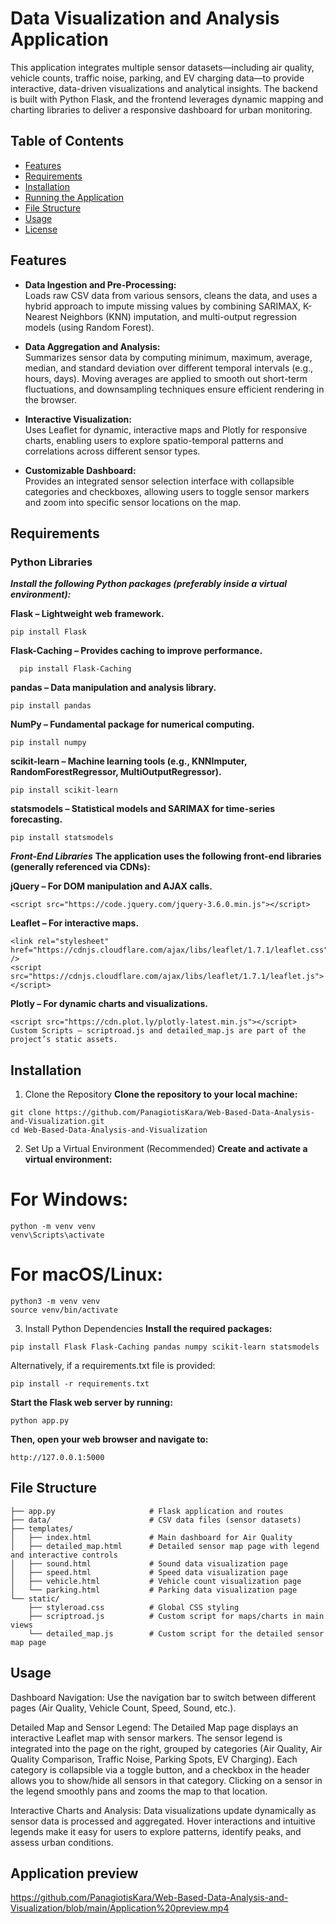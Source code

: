 # Data Visualization and Analysis Application

This application integrates multiple sensor datasets—including air quality, vehicle counts, traffic noise, parking, and EV charging data—to provide interactive, data-driven visualizations and analytical insights. The backend is built with Python Flask, and the frontend leverages dynamic mapping and charting libraries to deliver a responsive dashboard for urban monitoring.

## Table of Contents

- [Features](#features)
- [Requirements](#requirements)
- [Installation](#installation)
- [Running the Application](#running-the-application)
- [File Structure](#file-structure)
- [Usage](#usage)
- [License](#license)

## Features

- **Data Ingestion and Pre-Processing:**  
  Loads raw CSV data from various sensors, cleans the data, and uses a hybrid approach to impute missing values by combining SARIMAX, K-Nearest Neighbors (KNN) imputation, and multi-output regression models (using Random Forest).

- **Data Aggregation and Analysis:**  
  Summarizes sensor data by computing minimum, maximum, average, median, and standard deviation over different temporal intervals (e.g., hours, days). Moving averages are applied to smooth out short-term fluctuations, and downsampling techniques ensure efficient rendering in the browser.

- **Interactive Visualization:**  
  Uses Leaflet for dynamic, interactive maps and Plotly for responsive charts, enabling users to explore spatio-temporal patterns and correlations across different sensor types.

- **Customizable Dashboard:**  
  Provides an integrated sensor selection interface with collapsible categories and checkboxes, allowing users to toggle sensor markers and zoom into specific sensor locations on the map.

## Requirements

### Python Libraries

***Install the following Python packages (preferably inside a virtual environment):***

**Flask – Lightweight web framework.**
  ```
  pip install Flask
  ```
**Flask-Caching – Provides caching to improve performance.**
```
  pip install Flask-Caching
```
**pandas – Data manipulation and analysis library.**
```
pip install pandas
```
**NumPy – Fundamental package for numerical computing.**
```
pip install numpy
```
**scikit-learn – Machine learning tools (e.g., KNNImputer, RandomForestRegressor, MultiOutputRegressor).**
```
pip install scikit-learn
```
**statsmodels – Statistical models and SARIMAX for time-series forecasting.**
```
pip install statsmodels
```
***Front-End Libraries***
**The application uses the following front-end libraries (generally referenced via CDNs):**

**jQuery – For DOM manipulation and AJAX calls.**
```
<script src="https://code.jquery.com/jquery-3.6.0.min.js"></script>
```
**Leaflet – For interactive maps.**
```
<link rel="stylesheet" href="https://cdnjs.cloudflare.com/ajax/libs/leaflet/1.7.1/leaflet.css" />
<script src="https://cdnjs.cloudflare.com/ajax/libs/leaflet/1.7.1/leaflet.js"></script>
```
**Plotly – For dynamic charts and visualizations.**
```
<script src="https://cdn.plot.ly/plotly-latest.min.js"></script>
Custom Scripts – scriptroad.js and detailed_map.js are part of the project’s static assets.
```
## Installation
1. Clone the Repository
**Clone the repository to your local machine:**

```
git clone https://github.com/PanagiotisKara/Web-Based-Data-Analysis-and-Visualization.git
cd Web-Based-Data-Analysis-and-Visualization
```
2. Set Up a Virtual Environment (Recommended)
**Create and activate a virtual environment:**

# For Windows:
```
python -m venv venv
venv\Scripts\activate
```
# For macOS/Linux:
```
python3 -m venv venv
source venv/bin/activate
```
3. Install Python Dependencies
**Install the required packages:**
```
pip install Flask Flask-Caching pandas numpy scikit-learn statsmodels
```
Alternatively, if a requirements.txt file is provided:
```
pip install -r requirements.txt
```
**Start the Flask web server by running:**
```
python app.py
```
**Then, open your web browser and navigate to:**
```
http://127.0.0.1:5000
```
## File Structure
```
├── app.py                     # Flask application and routes
├── data/                      # CSV data files (sensor datasets)
├── templates/
│   ├── index.html             # Main dashboard for Air Quality
│   ├── detailed_map.html      # Detailed sensor map page with legend and interactive controls
│   ├── sound.html             # Sound data visualization page
│   ├── speed.html             # Speed data visualization page
│   ├── vehicle.html           # Vehicle count visualization page
│   └── parking.html           # Parking data visualization page
└── static/
    ├── styleroad.css          # Global CSS styling
    ├── scriptroad.js          # Custom script for maps/charts in main views
    └── detailed_map.js        # Custom script for the detailed sensor map page
```
    
## Usage
Dashboard Navigation:
Use the navigation bar to switch between different pages (Air Quality, Vehicle Count, Speed, Sound, etc.).

Detailed Map and Sensor Legend:
The Detailed Map page displays an interactive Leaflet map with sensor markers. The sensor legend is integrated into the page on the right, grouped by categories (Air Quality, Air Quality Comparison, Traffic Noise, Parking Spots, EV Charging). Each category is collapsible via a toggle button, and a checkbox in the header allows you to show/hide all sensors in that category. Clicking on a sensor in the legend smoothly pans and zooms the map to that location.

Interactive Charts and Analysis:
Data visualizations update dynamically as sensor data is processed and aggregated. Hover interactions and intuitive legends make it easy for users to explore patterns, identify peaks, and assess urban conditions.

## Application preview
https://github.com/PanagiotisKara/Web-Based-Data-Analysis-and-Visualization/blob/main/Application%20preview.mp4
